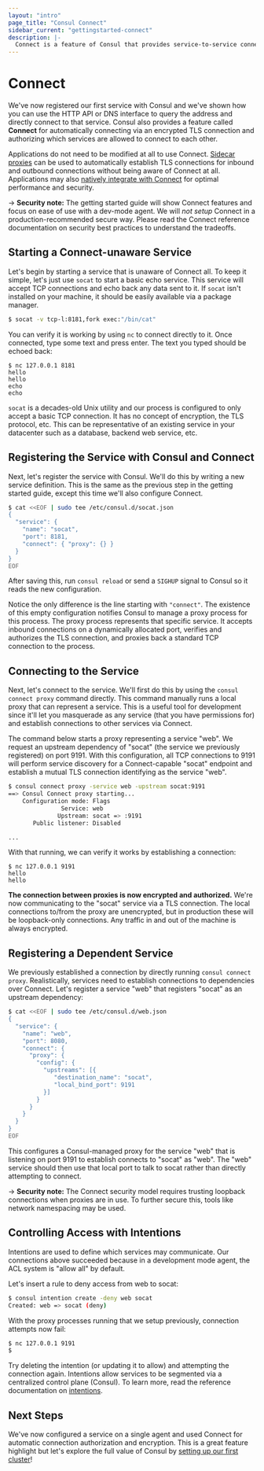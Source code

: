 ```yaml
---
layout: "intro"
page_title: "Consul Connect"
sidebar_current: "gettingstarted-connect"
description: |-
  Connect is a feature of Consul that provides service-to-service connection authorization and encryption using mutual TLS. This ensures that all service communication in your datacenter is encrypted and that the rules of what services can communicate is centrally managed with Consul.
---
```


# Connect

We've now registered our first service with Consul and we've shown how you
can use the HTTP API or DNS interface to query the address and directly connect
to that service. Consul also provides a feature called **Connect** for
automatically connecting via an encrypted TLS connection and authorizing
which services are allowed to connect to each other.

Applications do not need to be modified at all to use Connect.
[Sidecar proxies](/docs/connect/proxies.html) can be used
to automatically establish TLS connections for inbound and outbound connections
without being aware of Connect at all. Applications may also
[natively integrate with Connect](/docs/connect/native.html)
for optimal performance and security.

-> **Security note:** The getting started guide will show Connect features
and focus on ease of use with a dev-mode agent. We will _not setup_ Connect in a
production-recommended secure way. Please read the Connect reference
documentation on security best practices to understand the tradeoffs.

## Starting a Connect-unaware Service

Let's begin by starting a service that is unaware of Connect all. To
keep it simple, let's just use `socat` to start a basic echo service. This
service will accept TCP connections and echo back any data sent to it. If
`socat` isn't installed on your machine, it should be easily available via
a package manager.

```sh
$ socat -v tcp-l:8181,fork exec:"/bin/cat"
```

You can verify it is working by using `nc` to connect directly to it. Once
connected, type some text and press enter. The text you typed should be
echoed back:

```
$ nc 127.0.0.1 8181
hello
hello
echo
echo
```

`socat` is a decades-old Unix utility and our process is configured to
only accept a basic TCP connection. It has no concept of encryption, the
TLS protocol, etc. This can be representative of an existing service in
your datacenter such as a database, backend web service, etc.

## Registering the Service with Consul and Connect

Next, let's register the service with Consul. We'll do this by writing
a new service definition. This is the same as the previous step in the
getting started guide, except this time we'll also configure Connect.

```sh
$ cat <<EOF | sudo tee /etc/consul.d/socat.json
{
  "service": {
    "name": "socat",
    "port": 8181,
    "connect": { "proxy": {} }
  }
}
EOF
```

After saving this, run `consul reload` or send a `SIGHUP` signal to Consul
so it reads the new configuration.

Notice the only difference is the line starting with `"connect"`. The
existence of this empty configuration notifies Consul to manage a
proxy process for this process.
The proxy process represents that specific service. It accepts inbound
connections on a dynamically allocated port, verifies and authorizes the TLS
connection, and proxies back a standard TCP connection to the process.

## Connecting to the Service

Next, let's connect to the service. We'll first do this by using the
`consul connect proxy` command directly. This command manually runs a local
proxy that can represent a service. This is a useful tool for development
since it'll let you masquerade as any service (that you have permissions for)
and establish connections to other services via Connect.

The command below starts a proxy representing a service "web". We request
an upstream dependency of "socat" (the service we previously registered)
on port 9191. With this configuration, all TCP connections to 9191 will
perform service discovery for a Connect-capable "socat" endpoint and establish
a mutual TLS connection identifying as the service "web".

```sh
$ consul connect proxy -service web -upstream socat:9191
==> Consul Connect proxy starting...
    Configuration mode: Flags
               Service: web
              Upstream: socat => :9191
       Public listener: Disabled

...
```

With that running, we can verify it works by establishing a connection:

```
$ nc 127.0.0.1 9191
hello
hello
```

**The connection between proxies is now encrypted and authorized.**
We're now communicating to the "socat" service via a TLS connection.
The local connections to/from the proxy are unencrypted, but in production
these will be loopback-only connections. Any traffic in and out of the
machine is always encrypted.

## Registering a Dependent Service

We previously established a connection by directly running
`consul connect proxy`. Realistically, services need to establish connections
to dependencies over Connect. Let's register a service "web" that registers
"socat" as an upstream dependency:

```sh
$ cat <<EOF | sudo tee /etc/consul.d/web.json
{
  "service": {
    "name": "web",
    "port": 8080,
    "connect": {
      "proxy": {
        "config": {
          "upstreams": [{
             "destination_name": "socat",
             "local_bind_port": 9191
          }]
        }
      }
    }
  }
}
EOF
```

This configures a Consul-managed proxy for the service "web" that
is listening on port 9191 to establish connects to "socat" as "web". The
"web" service should then use that local port to talk to socat rather than
directly attempting to connect.

-> **Security note:** The Connect security model requires trusting
loopback connections when proxies are in use. To further secure this,
tools like network namespacing may be used.

## Controlling Access with Intentions

Intentions are used to define which services may communicate. Our connections
above succeeded because in a development mode agent, the ACL system is "allow
all" by default.

Let's insert a rule to deny access from web to socat:

```sh
$ consul intention create -deny web socat
Created: web => socat (deny)
```

With the proxy processes running that we setup previously, connection
attempts now fail:

```sh
$ nc 127.0.0.1 9191
$
```

Try deleting the intention (or updating it to allow) and attempting the
connection again. Intentions allow services to be segmented via a centralized
control plane (Consul). To learn more, read the reference documentation on
[intentions](/docs/connect/intentions.html).

## Next Steps

We've now configured a service on a single agent and used Connect for
automatic connection authorization and encryption. This is a great feature
highlight but let's explore the full value of Consul by [setting up our
first cluster](/intro/getting-started/join.html)!
